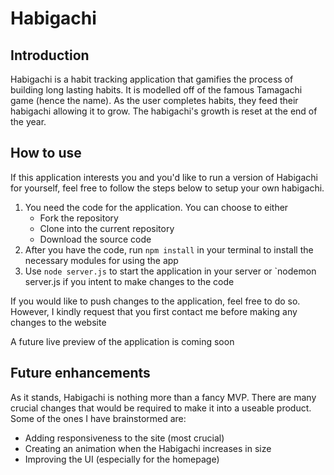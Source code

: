 # Habigachi
## Introduction
Habigachi is a habit tracking application that gamifies the process of building long lasting habits. It is modelled off of the famous Tamagachi game (hence the name). As the user completes habits, they feed their habigachi allowing it to grow. The habigachi's growth is reset at the end of the year.

## How to use
If this application interests you and you'd like to run a version of Habigachi for yourself, feel free to follow the steps below to setup your own habigachi.
1. You need the code for the application. You can choose to either
   - Fork the repository
   - Clone into the current repository
   - Download the source code
2. After you have the code, run `npm install` in your terminal to install the necessary modules for using the app
3. Use `node server.js` to start the application in your server or `nodemon server.js if you intent to make changes to the code

If you would like to push changes to the application, feel free to do so. However, I kindly request that you first contact me before making any changes to the website

A future live preview of the application is coming soon

## Future enhancements
As it stands, Habigachi is nothing more than a fancy MVP. There are many crucial changes that would be required to make it into a useable product. Some of the ones I have brainstormed are:
- Adding responsiveness to the site (most crucial)
- Creating an animation when the Habigachi increases in size
- Improving the UI (especially for the homepage)
